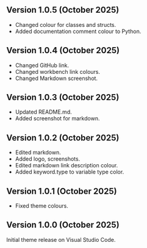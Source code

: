 ## Version 1.0.5 (October 2025)

 - Changed colour for classes and structs.
 - Added documentation comment colour to Python.

## Version 1.0.4 (October 2025)

 - Changed GitHub link.
 - Changed workbench link colours.
 - Changed Markdown screenshot.

## Version 1.0.3 (October 2025)

 - Updated README.md.
 - Added screenshot for markdown.

## Version 1.0.2 (October 2025)

 - Edited markdown.
 - Added logo, screenshots.
 - Edited markdown link description colour.
 - Added keyword.type to variable type color.

## Version 1.0.1 (October 2025)

 - Fixed theme colours.

## Version 1.0.0 (October 2025)

Initial theme release on Visual Studio Code.